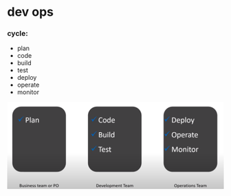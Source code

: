 # dev ops

### cycle:

* plan
* code
* build
* test
* deploy
* operate
* monitor

![](../.gitbook/assets/image%20%28341%29.png)



